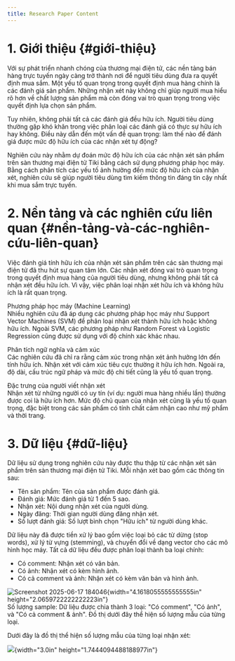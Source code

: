 ```yaml
---
title: Research Paper Content
---
```


# 1. Giới thiệu {#giới-thiệu}

Với sự phát triển nhanh chóng của thương mại điện tử, các nền tảng bán
hàng trực tuyến ngày càng trở thành nơi để người tiêu dùng đưa ra quyết
định mua sắm. Một yếu tố quan trọng trong quyết định mua hàng chính là
các đánh giá sản phẩm. Những nhận xét này không chỉ giúp người mua hiểu
rõ hơn về chất lượng sản phẩm mà còn đóng vai trò quan trọng trong việc
quyết định lựa chọn sản phẩm.  
  
Tuy nhiên, không phải tất cả các đánh giá đều hữu ích. Người tiêu dùng
thường gặp khó khăn trong việc phân loại các đánh giá có thực sự hữu ích
hay không. Điều này dẫn đến một vấn đề quan trọng: làm thế nào để đánh
giá được mức độ hữu ích của các nhận xét tự động?  
  
Nghiên cứu này nhằm dự đoán mức độ hữu ích của các nhận xét sản phẩm
trên sàn thương mại điện tử Tiki bằng cách sử dụng phương pháp học máy.
Bằng cách phân tích các yếu tố ảnh hưởng đến mức độ hữu ích của nhận
xét, nghiên cứu sẽ giúp người tiêu dùng tìm kiếm thông tin đáng tin cậy
nhất khi mua sắm trực tuyến.

# 2. Nền tảng và các nghiên cứu liên quan {#nền-tảng-và-các-nghiên-cứu-liên-quan}

Việc đánh giá tính hữu ích của nhận xét sản phẩm trên các sàn thương mại
điện tử đã thu hút sự quan tâm lớn. Các nhận xét đóng vai trò quan trọng
trong quyết định mua hàng của người tiêu dùng, nhưng không phải tất cả
nhận xét đều hữu ích. Vì vậy, việc phân loại nhận xét hữu ích và không
hữu ích là rất quan trọng.  
  
Phương pháp học máy (Machine Learning)  
Nhiều nghiên cứu đã áp dụng các phương pháp học máy như Support Vector
Machines (SVM) để phân loại nhận xét thành hữu ích hoặc không hữu ích.
Ngoài SVM, các phương pháp như Random Forest và Logistic Regression cũng
được sử dụng với độ chính xác khác nhau.  
  
Phân tích ngữ nghĩa và cảm xúc  
Các nghiên cứu đã chỉ ra rằng cảm xúc trong nhận xét ảnh hưởng lớn đến
tính hữu ích. Nhận xét với cảm xúc tiêu cực thường ít hữu ích hơn. Ngoài
ra, độ dài, cấu trúc ngữ pháp và mức độ chi tiết cũng là yếu tố quan
trọng.  
  
Đặc trưng của người viết nhận xét  
Nhận xét từ những người có uy tín (ví dụ: người mua hàng nhiều lần)
thường được coi là hữu ích hơn. Mức độ chủ quan của nhận xét cũng là yếu
tố quan trọng, đặc biệt trong các sản phẩm có tính chất cảm nhận cao như
mỹ phẩm và thời trang.

# 3. Dữ liệu {#dữ-liệu}

Dữ liệu sử dụng trong nghiên cứu này được thu thập từ các nhận xét sản
phẩm trên sàn thương mại điện tử Tiki. Mỗi nhận xét bao gồm các thông
tin sau:  
  
- Tên sản phẩm: Tên của sản phẩm được đánh giá.  
- Đánh giá: Mức đánh giá từ 1 đến 5 sao.  
- Nhận xét: Nội dung nhận xét của người dùng.  
- Ngày đăng: Thời gian người dùng đăng nhận xét.  
- Số lượt đánh giá: Số lượt bình chọn \"Hữu ích\" từ người dùng khác.  
  
Dữ liệu này đã được tiền xử lý bao gồm việc loại bỏ các từ dừng (stop
words), xử lý từ vựng (stemming), và chuyển đổi về dạng vector cho các
mô hình học máy. Tất cả dữ liệu đều được phân loại thành ba loại
chính:  
- Có comment: Nhận xét có văn bản.  
- Có ảnh: Nhận xét có kèm hình ảnh.  
- Có cả comment và ảnh: Nhận xét có kèm văn bản và hình ảnh.

![Screenshot 2025-06-17
184046](media/image1.png){width="4.1618055555555555in"
height="2.0659722222222223in"}  
Số lượng sample: Dữ liệu được chia thành 3 loại: \"Có comment\", \"Có
ảnh\", và \"Có cả comment & ảnh\". Đồ thị dưới đây thể hiện số lượng mẫu
của từng loại.

Dưới đây là đồ thị thể hiện số lượng mẫu của từng loại nhận xét:

![](media/image2.png){width="3.0in" height="1.7444094488188977in"}

